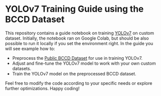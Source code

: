 # YOLOv7 Training Guide using the BCCD Dataset

This repository contains a guide notebook on training [YOLOv7](https://github.com/WongKinYiu/yolov7) on custom dataset. Initially, the notebook ran on Google Colab, but should be also possible to run it locally if you set the environment right. In the guide you will see example how to:

* Preprocess the [Public BCCD Dataset](https://github.com/Shenggan/BCCD_Dataset) for use in training YOLOv7.
* Adjust and fine-tune the YOLOv7 model to work with your own custom datasets.
* Train the YOLOv7 model on the preprocessed BCCD dataset.

Feel free to modify the code according to your specific needs or explore further optimizations. Happy coding!
